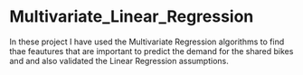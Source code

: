 # Multivariate_Linear_Regression
In these project I have used the Multivariate Regression algorithms to find thae feautures that are important to predict the demand for the shared bikes and and also validated the Linear Regression assumptions.
